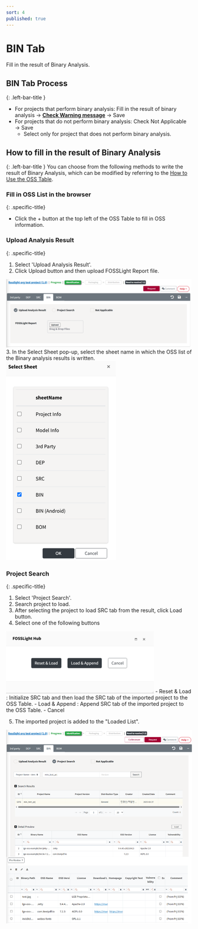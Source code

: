 ```yaml
---
sort: 4
published: true
---
```


# BIN Tab
<div class="note">
Fill in the result of Binary Analysis.
</div>

## BIN Tab Process
{: .left-bar-title }
- For projects that perform binary analysis: Fill in the result of binary analysis → [**Check Warning message**](https://fosslight.org/hub-guide-en/tips/1_common/5_warning_message) → Save
- For projects that do not perform binary analysis: Check Not Applicable → Save
    - Select only for project that does not perform binary analysis.


## How to fill in the result of Binary Analysis
{: .left-bar-title }
You can choose from the following methods to write the result of Binary Analysis, which can be modified by referring to the [How to Use the OSS Table](https://fosslight.org/hub-guide-en/tips/1_common/1_oss_table).

### Fill in OSS List in the browser
{: .specific-title}  
-  Click the + button at the top left of the OSS Table to fill in OSS information.   

### Upload Analysis Result 
{: .specific-title}
1. Select 'Upload Analysis Result'.  
2. Click Upload button and then upload FOSSLight Report file.  
<img src="images/4_bin_upload.png" alt="select" class="styled-image">
3. In the Select Sheet pop-up, select the sheet name in which the OSS list of the Binary analysis results is written. 
<img src="images/4_bin_file_select.png" alt="select" class="styled-image">

### Project Search 
{: .specific-title} 
1. Select 'Project Search'.  
2. Search project to load.  
3. After selecting the project to load SRC tab from the result, click Load button.  
4. Select one of the following buttons  
<img src="images/2_dep_search_option.png" alt="select" class="styled-image">
    - Reset & Load : Initialize SRC tab and then load the SRC tab of the imported project to the OSS Table.   
    - Load & Append : Append SRC tab of the imported project to the OSS Table.  
    - Cancel 

5. The imported project is added to the "Loaded List".   
<img src="images/4_bin_search.png" alt="select" class="styled-image">

